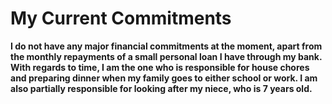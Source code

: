 # My Current Commitments
**I do not have any major financial commitments at the moment, apart from the monthly repayments of a small personal loan I have through my bank. With regards to time, I am the one who is responsible for house chores and preparing dinner when my family goes to either school or work. I am also partially responsible for looking after my niece, who is 7 years old.**